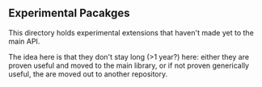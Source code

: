 ## Experimental Pacakges

This directory holds experimental extensions that haven't made yet
to the main API. 

The idea here is that they don't stay long (>1 year?) here: either they are proven useful and moved
to the main library, or if not proven generically useful, the are moved out to another repository.